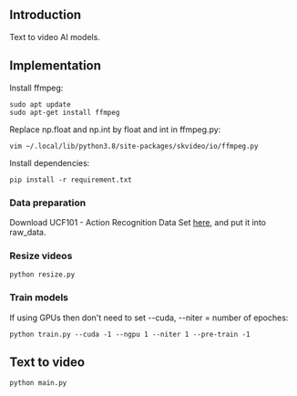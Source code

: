 ## Introduction
Text to video AI models.
## Implementation
Install ffmpeg: 
```
sudo apt update
sudo apt-get install ffmpeg
```
Replace np.float and np.int by float and int in ffmpeg.py:
```
vim ~/.local/lib/python3.8/site-packages/skvideo/io/ffmpeg.py
```

Install dependencies: 
```
pip install -r requirement.txt
```
### Data preparation
Download UCF101 - Action Recognition Data Set [here](https://www.crcv.ucf.edu/data/UCF101.php), and put it into raw_data.
### Resize videos

```
python resize.py
```
### Train models
If using GPUs then don't need to set --cuda, --niter = number of epoches:
```
python train.py --cuda -1 --ngpu 1 --niter 1 --pre-train -1 
```
## Text to video
```
python main.py
```